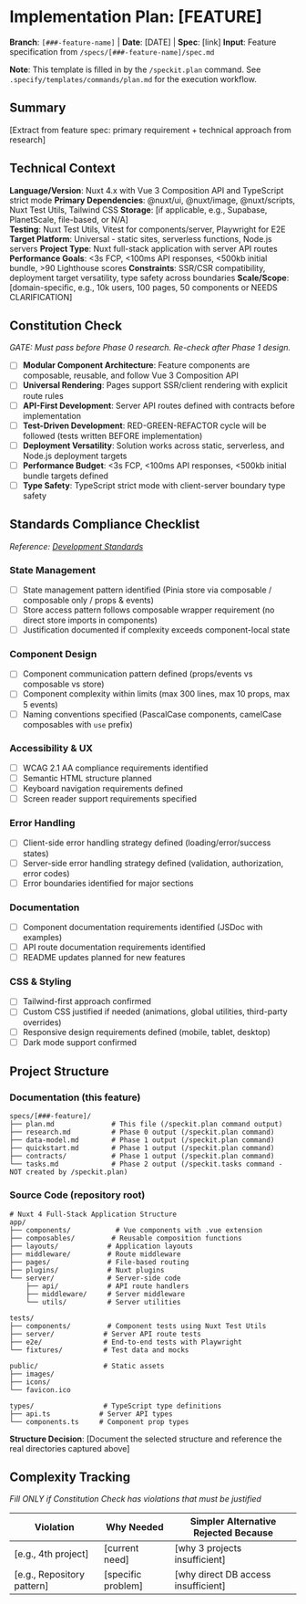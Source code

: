 # Implementation Plan: [FEATURE]

**Branch**: `[###-feature-name]` | **Date**: [DATE] | **Spec**: [link]
**Input**: Feature specification from `/specs/[###-feature-name]/spec.md`

**Note**: This template is filled in by the `/speckit.plan` command. See `.specify/templates/commands/plan.md` for the execution workflow.

## Summary

[Extract from feature spec: primary requirement + technical approach from research]

## Technical Context

<!--
  ACTION REQUIRED: Replace the content in this section with the technical details
  for the project. The structure here is presented in advisory capacity to guide
  the iteration process.
-->

**Language/Version**: Nuxt 4.x with Vue 3 Composition API and TypeScript strict mode
**Primary Dependencies**: @nuxt/ui, @nuxt/image, @nuxt/scripts, Nuxt Test Utils, Tailwind CSS
**Storage**: [if applicable, e.g., Supabase, PlanetScale, file-based, or N/A]  
**Testing**: Nuxt Test Utils, Vitest for components/server, Playwright for E2E
**Target Platform**: Universal - static sites, serverless functions, Node.js servers
**Project Type**: Nuxt full-stack application with server API routes
**Performance Goals**: <3s FCP, <100ms API responses, <500kb initial bundle, >90 Lighthouse scores
**Constraints**: SSR/CSR compatibility, deployment target versatility, type safety across boundaries
**Scale/Scope**: [domain-specific, e.g., 10k users, 100 pages, 50 components or NEEDS CLARIFICATION]

## Constitution Check

_GATE: Must pass before Phase 0 research. Re-check after Phase 1 design._

- [ ] **Modular Component Architecture**: Feature components are composable, reusable, and follow Vue 3 Composition API
- [ ] **Universal Rendering**: Pages support SSR/client rendering with explicit route rules
- [ ] **API-First Development**: Server API routes defined with contracts before implementation
- [ ] **Test-Driven Development**: RED-GREEN-REFACTOR cycle will be followed (tests written BEFORE implementation)
- [ ] **Deployment Versatility**: Solution works across static, serverless, and Node.js deployment targets
- [ ] **Performance Budget**: <3s FCP, <100ms API responses, <500kb initial bundle targets defined
- [ ] **Type Safety**: TypeScript strict mode with client-server boundary type safety

## Standards Compliance Checklist

_Reference: [Development Standards](../memory/development-standards.md)_

### State Management

- [ ] State management pattern identified (Pinia store via composable / composable only / props & events)
- [ ] Store access pattern follows composable wrapper requirement (no direct store imports in components)
- [ ] Justification documented if complexity exceeds component-local state

### Component Design

- [ ] Component communication pattern defined (props/events vs composable vs store)
- [ ] Component complexity within limits (max 300 lines, max 10 props, max 5 events)
- [ ] Naming conventions specified (PascalCase components, camelCase composables with `use` prefix)

### Accessibility & UX

- [ ] WCAG 2.1 AA compliance requirements identified
- [ ] Semantic HTML structure planned
- [ ] Keyboard navigation requirements defined
- [ ] Screen reader support requirements specified

### Error Handling

- [ ] Client-side error handling strategy defined (loading/error/success states)
- [ ] Server-side error handling strategy defined (validation, authorization, error codes)
- [ ] Error boundaries identified for major sections

### Documentation

- [ ] Component documentation requirements identified (JSDoc with examples)
- [ ] API route documentation requirements identified
- [ ] README updates planned for new features

### CSS & Styling

- [ ] Tailwind-first approach confirmed
- [ ] Custom CSS justified if needed (animations, global utilities, third-party overrides)
- [ ] Responsive design requirements defined (mobile, tablet, desktop)
- [ ] Dark mode support confirmed

## Project Structure

### Documentation (this feature)

```
specs/[###-feature]/
├── plan.md              # This file (/speckit.plan command output)
├── research.md          # Phase 0 output (/speckit.plan command)
├── data-model.md        # Phase 1 output (/speckit.plan command)
├── quickstart.md        # Phase 1 output (/speckit.plan command)
├── contracts/           # Phase 1 output (/speckit.plan command)
└── tasks.md             # Phase 2 output (/speckit.tasks command - NOT created by /speckit.plan)
```

### Source Code (repository root)

<!--
  ACTION REQUIRED: Replace the placeholder tree below with the concrete layout
  for this feature. Delete unused options and expand the chosen structure with
  real paths (e.g., apps/admin, packages/something). The delivered plan must
  not include Option labels.
-->

```
# Nuxt 4 Full-Stack Application Structure
app/
├── components/           # Vue components with .vue extension
├── composables/         # Reusable composition functions
├── layouts/            # Application layouts
├── middleware/         # Route middleware
├── pages/              # File-based routing
├── plugins/            # Nuxt plugins
└── server/             # Server-side code
    ├── api/            # API route handlers
    ├── middleware/     # Server middleware
    └── utils/          # Server utilities

tests/
├── components/         # Component tests using Nuxt Test Utils
├── server/            # Server API route tests
├── e2e/               # End-to-end tests with Playwright
└── fixtures/          # Test data and mocks

public/                # Static assets
├── images/
├── icons/
└── favicon.ico

types/                 # TypeScript type definitions
├── api.ts            # Server API types
└── components.ts     # Component prop types
```

**Structure Decision**: [Document the selected structure and reference the real
directories captured above]

## Complexity Tracking

_Fill ONLY if Constitution Check has violations that must be justified_

| Violation                  | Why Needed         | Simpler Alternative Rejected Because |
| -------------------------- | ------------------ | ------------------------------------ |
| [e.g., 4th project]        | [current need]     | [why 3 projects insufficient]        |
| [e.g., Repository pattern] | [specific problem] | [why direct DB access insufficient]  |
